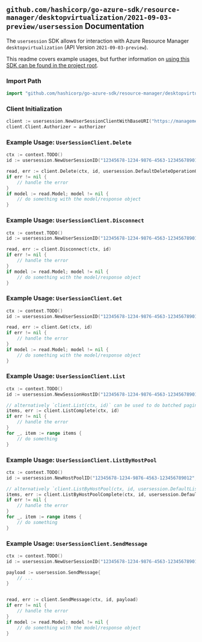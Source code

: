 
## `github.com/hashicorp/go-azure-sdk/resource-manager/desktopvirtualization/2021-09-03-preview/usersession` Documentation

The `usersession` SDK allows for interaction with Azure Resource Manager `desktopvirtualization` (API Version `2021-09-03-preview`).

This readme covers example usages, but further information on [using this SDK can be found in the project root](https://github.com/hashicorp/go-azure-sdk/tree/main/docs).

### Import Path

```go
import "github.com/hashicorp/go-azure-sdk/resource-manager/desktopvirtualization/2021-09-03-preview/usersession"
```


### Client Initialization

```go
client := usersession.NewUserSessionClientWithBaseURI("https://management.azure.com")
client.Client.Authorizer = authorizer
```


### Example Usage: `UserSessionClient.Delete`

```go
ctx := context.TODO()
id := usersession.NewUserSessionID("12345678-1234-9876-4563-123456789012", "example-resource-group", "hostPoolName", "sessionHostName", "userSessionId")

read, err := client.Delete(ctx, id, usersession.DefaultDeleteOperationOptions())
if err != nil {
	// handle the error
}
if model := read.Model; model != nil {
	// do something with the model/response object
}
```


### Example Usage: `UserSessionClient.Disconnect`

```go
ctx := context.TODO()
id := usersession.NewUserSessionID("12345678-1234-9876-4563-123456789012", "example-resource-group", "hostPoolName", "sessionHostName", "userSessionId")

read, err := client.Disconnect(ctx, id)
if err != nil {
	// handle the error
}
if model := read.Model; model != nil {
	// do something with the model/response object
}
```


### Example Usage: `UserSessionClient.Get`

```go
ctx := context.TODO()
id := usersession.NewUserSessionID("12345678-1234-9876-4563-123456789012", "example-resource-group", "hostPoolName", "sessionHostName", "userSessionId")

read, err := client.Get(ctx, id)
if err != nil {
	// handle the error
}
if model := read.Model; model != nil {
	// do something with the model/response object
}
```


### Example Usage: `UserSessionClient.List`

```go
ctx := context.TODO()
id := usersession.NewSessionHostID("12345678-1234-9876-4563-123456789012", "example-resource-group", "hostPoolName", "sessionHostName")

// alternatively `client.List(ctx, id)` can be used to do batched pagination
items, err := client.ListComplete(ctx, id)
if err != nil {
	// handle the error
}
for _, item := range items {
	// do something
}
```


### Example Usage: `UserSessionClient.ListByHostPool`

```go
ctx := context.TODO()
id := usersession.NewHostPoolID("12345678-1234-9876-4563-123456789012", "example-resource-group", "hostPoolName")

// alternatively `client.ListByHostPool(ctx, id, usersession.DefaultListByHostPoolOperationOptions())` can be used to do batched pagination
items, err := client.ListByHostPoolComplete(ctx, id, usersession.DefaultListByHostPoolOperationOptions())
if err != nil {
	// handle the error
}
for _, item := range items {
	// do something
}
```


### Example Usage: `UserSessionClient.SendMessage`

```go
ctx := context.TODO()
id := usersession.NewUserSessionID("12345678-1234-9876-4563-123456789012", "example-resource-group", "hostPoolName", "sessionHostName", "userSessionId")

payload := usersession.SendMessage{
	// ...
}


read, err := client.SendMessage(ctx, id, payload)
if err != nil {
	// handle the error
}
if model := read.Model; model != nil {
	// do something with the model/response object
}
```
